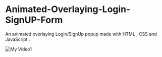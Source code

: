 # Animated-Overlaying-Login-SignUP-Form
An animated overlaying Login/SignUp popup made with HTML , CSS and JavaScript .


![My Video1](https://user-images.githubusercontent.com/65444364/96028262-ca6df400-0e78-11eb-9e5b-6ca7321a44f8.gif)



